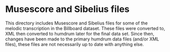 # Musescore and Sibelius files


This directory includes Musescore and Sibelius files for some of the melodic transcription in the Billboard dataset.
These files were converted to, XML then converted to humdrum later for the final data set.
Since then, changes have been made to the primary humdrum data files (and/or XML files), these files are not necessarily up to date with anything else.

